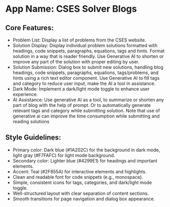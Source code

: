 # **App Name**: CSES Solver Blogs

## Core Features:

- Problem List: Display a list of problems from the CSES website.
- Solution Display: Display individual problem solutions formatted with headings, code snippets, paragraphs, equations, tags and hints. Format solution in a way that is reader friendly. Use Generative AI to shorten or improve any part of the solution with proper editing by user.
- Solution Submission: Dialog box to submit new solutions, handling blog headings, code snippets, paragraphs, equations, tags/problems, and hints using a rich text editor component. Use Generative AI to fill tags and category to reduce user input, make the AI a tool in assistance.
- Dark Mode: Implement a dark/light mode toggle to enhance user experience.
- AI Assistance: Use generative AI as a tool, to summarize or shorten any part of blog with the help of prompt. Or to automatically generate relevant tags and category while submitting solution. Note that use of generative ai can improve the time consumption while submitting and reading solutions

## Style Guidelines:

- Primary color: Dark blue (#1A202C) for the background in dark mode, light gray (#F7FAFC) for light mode background.
- Secondary color: Lighter blue (#4299E1) for headings and important elements.
- Accent: Teal (#2F855A) for interactive elements and highlights.
- Clean and readable font for code snippets (e.g., monospace).
- Simple, consistent icons for tags, categories, and dark/light mode toggle.
- Well-structured layout with clear separation of content sections.
- Smooth transitions for page navigation and dialog box appearance.